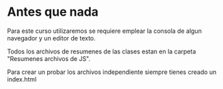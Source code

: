 <h1>Antes que nada</h1>

Para este curso utilizaremos se requiere emplear la consola de algun navegador y un editor de texto. 

Todos los archivos de resumenes de las clases estan en la carpeta "Resumenes archivos de JS".

Para crear un probar los archivos independiente siempre tienes creado un index.html



